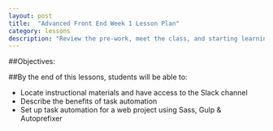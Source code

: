 ```yaml
---
layout: post
title:  "Advanced Front End Week 1 Lesson Plan"
category: lessons
description: "Review the pre-work, meet the class, and starting learning about HTML & CSS."
---
```


##Objectives:

##By the end of this lessons, students will be able to:

*	Locate instructional materials and have access to the Slack channel
* Describe the benefits of task automation
* Set up task automation for a web project using Sass, Gulp & Autoprefixer

